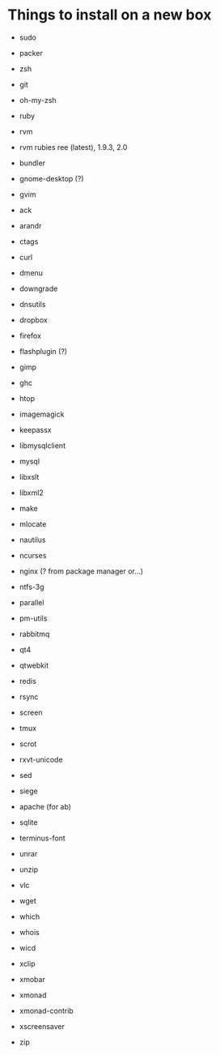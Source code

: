 # Things to install on a new box

* sudo

* packer
* zsh
* git
* oh-my-zsh
* ruby
* rvm
* rvm rubies ree (latest), 1.9.3, 2.0
* bundler
* gnome-desktop (?)
* gvim
* ack
* arandr
* ctags
* curl
* dmenu
* downgrade
* dnsutils
* dropbox
* firefox
* flashplugin (?)
* gimp
* ghc
* htop
* imagemagick
* keepassx
* libmysqlclient
* mysql
* libxslt
* libxml2
* make
* mlocate
* nautilus
* ncurses
* nginx (? from package manager or...)
* ntfs-3g
* parallel
* pm-utils
* rabbitmq
* qt4
* qtwebkit
* redis
* rsync
* screen
* tmux
* scrot
* rxvt-unicode
* sed
* siege
* apache (for ab)
* sqlite
* terminus-font
* unrar
* unzip
* vlc
* wget
* which
* whois
* wicd
* xclip
* xmobar
* xmonad
* xmonad-contrib
* xscreensaver
* zip
